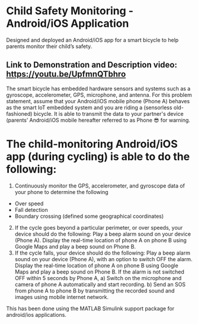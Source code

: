 # Child Safety Monitoring - Android/iOS Application
Designed and deployed an Android/iOS app for a smart bicycle to help parents monitor their child’s safety.
## Link to Demonstration and Description video: https://youtu.be/UpfmnQTbhro
The smart bicycle has embedded hardware sensors and systems such as a gyroscope, accelerometer, GPS, microphone, and antenna. For this problem statement, assume that your Android/iOS mobile phone (Phone A)  behaves as the smart IoT embedded system and you are riding a (sensorless old-fashioned) bicycle. It is able to transmit the data to your partner's device (parents’ Android/iOS mobile hereafter referred to as Phone 😎 for warning.

# The child-monitoring Android/iOS app (during cycling) is able to do the following:

1. Continuously monitor the GPS, accelerometer, and gyroscope data of your phone to determine the following

- Over speed
- Fall detection
- Boundary crossing (defined some geographical coordinates)

2. If the cycle goes beyond a particular perimeter, or over speeds, your device should do the following:
Play a beep alarm sound on your device (Phone A).
Display the real-time location of phone A on phone B using Google Maps and play a beep sound on Phone B.
3. If the cycle falls, your device should do the following:
Play a beep alarm sound on your device (Phone A), with an option to switch OFF the alarm.
Display the real-time location of phone A on phone B using Google Maps and play a beep sound on Phone B.
If the alarm is not switched OFF within 5 seconds by Phone A, a) Switch on the microphone and camera of phone A automatically and start recording. b) Send an SOS from phone A to phone B by transmitting the recorded sound and images using mobile internet network. 

This has been done using the MATLAB Simulink support package for android/ios applications.
